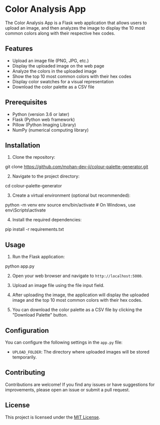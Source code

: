 # Color Analysis App

The Color Analysis App is a Flask web application that allows users to upload an image, and then analyzes the image to display the 10 most common colors along with their respective hex codes.

## Features

- Upload an image file (PNG, JPG, etc.)
- Display the uploaded image on the web page
- Analyze the colors in the uploaded image
- Show the top 10 most common colors with their hex codes
- Display color swatches for a visual representation
- Download the color palette as a CSV file

## Prerequisites

- Python (version 3.6 or later)
- Flask (Python web framework)
- Pillow (Python Imaging Library)
- NumPy (numerical computing library)

## Installation

1. Clone the repository:


git clone https://github.com/mohan-dev-ji/colour-palette-generator.git

2. Navigate to the project directory:


cd colour-palette-generator

3. Create a virtual environment (optional but recommended):


python -m venv env
source env/bin/activate # On Windows, use env\Scripts\activate

4. Install the required dependencies:


pip install -r requirements.txt

## Usage

1. Run the Flask application:


python app.py

2. Open your web browser and navigate to `http://localhost:5000`.

3. Upload an image file using the file input field.

4. After uploading the image, the application will display the uploaded image and the top 10 most common colors with their hex codes.

5. You can download the color palette as a CSV file by clicking the "Download Palette" button.

## Configuration

You can configure the following settings in the `app.py` file:

- `UPLOAD_FOLDER`: The directory where uploaded images will be stored temporarily.


## Contributing

Contributions are welcome! If you find any issues or have suggestions for improvements, please open an issue or submit a pull request.

## License

This project is licensed under the [MIT License](LICENSE).